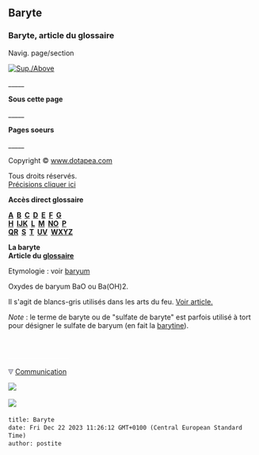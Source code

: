 ## Baryte
### Baryte, article du glossaire
 Navig. page/section

[![Sup./Above](_derived/up_cmp_themenoir010_up.gif)](b.html)

\_\_\_\_\_

**Sous cette page**

\_\_\_\_\_

**Pages soeurs**

\_\_\_\_\_

Copyright © www.dotapea.com

Tous droits réservés.  
[Précisions cliquer ici](droitscopie.html)

**Accès direct glossaire**

**[A](a.html)  [B](b.html)  [C](c.html)  [D](d.html)  [E](e.html)  [F](f.html)  [G](g.html)  
[H](h.html)  [IJK](ijk.html)  [L](l.html)  [M](m.html)  [NO](no.html)  [P](p.html)  
[QR](qr.html)  [S](s.html)  [T](t.html)  [UV](uv.html)  [WXYZ](wxyz.html)**

**La baryte  
Article du [glossaire](glossaire.html)**

Etymologie : voir [baryum](baryum.html)

Oxydes de baryum BaO ou Ba(OH)2.

Il s'agit de blancs-gris utilisés dans les arts du feu. [Voir article.](baryum.html#oxydedebaryum)

_Note_ : le terme de baryte ou de "sulfate de baryte" est parfois utilisé à tort pour désigner le sulfate de baryum (en fait la [barytine](baryum.html#barytineetwhitherite)).



 

 ![](images/transparent122x1.gif)

![](images/flechebas.gif) [Communication](http://www.artrealite.com/annonceurs.htm) 

[![](https://cbonvin.fr/sites/regie.artrealite.com/visuels/campagne1.png)](index-2.html#20131014)

![](https://cbonvin.fr/sites/regie.artrealite.com/visuels/campagne2.png)
```
title: Baryte
date: Fri Dec 22 2023 11:26:12 GMT+0100 (Central European Standard Time)
author: postite
```
